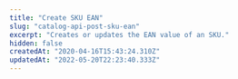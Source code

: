 ```yaml
---
title: "Create SKU EAN"
slug: "catalog-api-post-sku-ean"
excerpt: "Creates or updates the EAN value of an SKU."
hidden: false
createdAt: "2020-04-16T15:43:24.310Z"
updatedAt: "2022-05-20T22:23:40.333Z"
---
```

